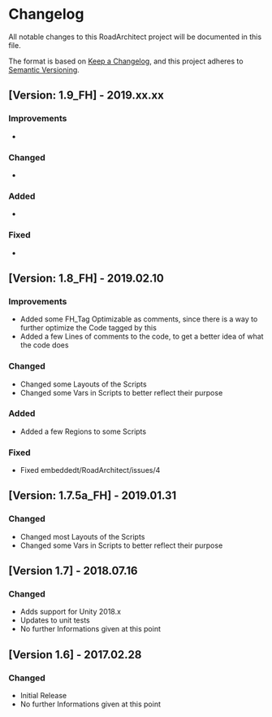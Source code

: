 # Changelog
All notable changes to this RoadArchitect project will be documented in this file.

The format is based on [Keep a Changelog](https://keepachangelog.com/en/1.0.0/),
and this project adheres to [Semantic Versioning](https://semver.org/spec/v2.0.0.html).


## [Version: 1.9_FH] - 2019.xx.xx
### Improvements
- 

### Changed
- 

### Added
- 

### Fixed
- 

## [Version: 1.8_FH] - 2019.02.10
### Improvements
- Added some FH_Tag Optimizable as comments, since there is a way to further optimize the Code tagged by this
- Added a few Lines of comments to the code, to get a better idea of what the code does

### Changed
- Changed some Layouts of the Scripts
- Changed some Vars in Scripts to better reflect their purpose

### Added
- Added a few Regions to some Scripts

### Fixed
- Fixed embeddedt/RoadArchitect/issues/4

## [Version: 1.7.5a_FH] - 2019.01.31
### Changed
- Changed most Layouts of the Scripts
- Changed some Vars in Scripts to better reflect their purpose

## [Version 1.7] - 2018.07.16
### Changed
- Adds support for Unity 2018.x
- Updates to unit tests
- No further Informations given at this point

## [Version 1.6] - 2017.02.28
### Changed
- Initial Release
- No further Informations given at this point